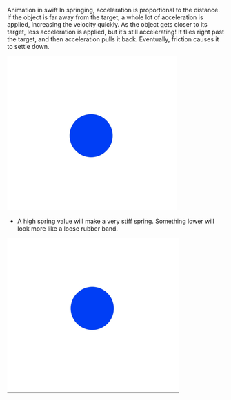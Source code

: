 Animation in swift <!--more--> 
In springing, acceleration is proportional to the distance. If the object is far away from the target, a whole lot of acceleration is applied, increasing the velocity quickly. As the object gets closer to its target, less acceleration is applied, but it’s still accelerating! It flies right past the target, and then acceleration pulls it back. Eventually, friction causes it to settle down.

<img width="394" alt="img" src="https://raw.githubusercontent.com/stylekit/img/master/spring.mov.gif">

- A high spring value will make a very stiff spring. Something lower will look more like a loose rubber band. 

<img width="398" alt="img" src="https://raw.githubusercontent.com/stylekit/img/master/Easer.mov.gif">